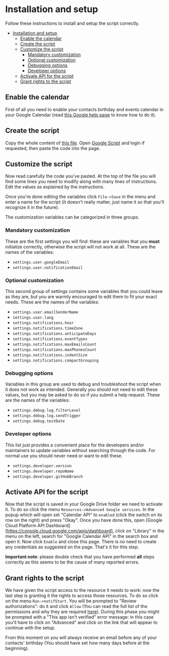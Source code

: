 # Installation and setup

Follow these instructions to install and setup the script correctly.

<!-- TOC -->

- [Installation and setup](#installation-and-setup)
  - [Enable the calendar](#enable-the-calendar)
  - [Create the script](#create-the-script)
  - [Customize the script](#customize-the-script)
    - [Mandatory customization](#mandatory-customization)
    - [Optional customization](#optional-customization)
    - [Debugging options](#debugging-options)
    - [Developer options](#developer-options)
  - [Activate API for the script](#activate-api-for-the-script)
  - [Grant rights to the script](#grant-rights-to-the-script)

<!-- /TOC -->

## Enable the calendar

First of all you need to enable your contacts birthday and events calendar in
your Google Calendar (read [this Google help page][Google setup birthday
calendar] to know how to do it).

## Create the script

Copy the whole content of [this file][Main code file].
Open [Google Script][Google scripts website] and login if requested, then paste
the code into the page.

## Customize the script

Now read carefully the code you've pasted. At the top of the file you will find
some lines you need to modify along with many lines of instructions. Edit the
values as explained by the instructions.

Once you're done editing the variables click `File->Save` in the menu and enter
a name for the script (it doesn't really matter, just name it so that you'll
recognize it in the future).

The customization variables can be categorized in three groups.

### Mandatory customization

These are the first settings you will find: these are variables that you
**must** initialize correctly, otherwise the script will not work at all.
These are the names of the variables:

- `settings.user.googleEmail`
- `settings.user.notificationEmail`

### Optional customization

This second group of settings contains some variables that you could leave as
they are, but you are warmly encouraged to edit them to fit your exact needs.
These are the names of the variables:

- `settings.user.emailSenderName`
- `settings.user.lang`
- `settings.notifications.hour`
- `settings.notifications.timeZone`
- `settings.notifications.anticipateDays`
- `settings.notifications.eventTypes`
- `settings.notifications.maxEmailsCount`
- `settings.notifications.maxPhonesCount`
- `settings.notifications.indentSize`
- `settings.notifications.compactGrouping`

### Debugging options

Variables in this group are used to debug and troubleshoot the script when it
does not work as intended. Generally you should not need to edit these values,
but you may be asked to do so if you submit a help request.
These are the names of the variables:

- `settings.debug.log.filterLevel`
- `settings.debug.log.sendTrigger`
- `settings.debug.testDate`

### Developer options

This list just provides a convenient place for the developers and/or maintainers
to update variables without searching through the code. For normal use you
should never need or want to edit these.

- `settings.developer.version`
- `settings.developer.repoName`
- `settings.developer.gitHubBranch`

## Activate API for the script

Now that the script is saved in your Google Drive folder we need to activate it.
To do so click the menu `Resources->Advanced Google services`.
In the popup which will open set "Calendar API" to `enabled` (click the switch
on its row on the right) and press "Okay".
Once you have done this, open [Google Cloud Platform API Dashboard][https://console.cloud.google.com/apis/dashboard],
click on "Library" in the menu on the left, search for "Google Calendar API" in
the search box and open it. Now click `Enable` and close this page. There is no
need to create any credentials as suggested on the page.
That's it for this step.

**Important note**: please double check that you have performed **all** steps
correctly as this seems to be the cause of many reported errors.

## Grant rights to the script

We have given the script access to the resource it needs to work: now the last
step is granting it the rights to access those resources. To do so click on the
menu `Run->notifStart`. You will be prompted to "Review authorizations": do it
and click `Allow` (You can read the full list of the permissions and why they
are required [here][Permissions list]).
During this phase you might be prompted with a "This app isn't verified" error
message: in this case you'll have to click on "Advanced" and click on the link
that will appear to continue with the setup.

From this moment on you will always receive an email before any of your
contacts' birthday (You should have set how many days before at the beginning).

[Main code file]: https://raw.githubusercontent.com/GioBonvi/GoogleContactsEventsNotifier/master/code.gs
[Google Scripts website]: https://script.google.com
[Google setup birthday calendar]: https://support.google.com/calendar/answer/6084659?hl=en
[Permissions list]: ../README.md#permissions-required
